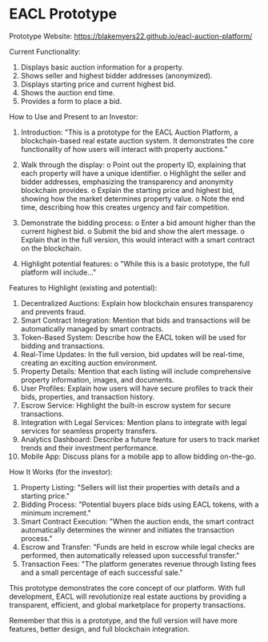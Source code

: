 # EACL Prototype

Prototype Website:
https://blakemyers22.github.io/eacl-auction-platform/

Current Functionality:
1.	Displays basic auction information for a property.
2.	Shows seller and highest bidder addresses (anonymized).
3.	Displays starting price and current highest bid.
4.	Shows the auction end time.
5.	Provides a form to place a bid.
   
How to Use and Present to an Investor:
1.	Introduction: "This is a prototype for the EACL Auction Platform, a blockchain-based real estate auction system. It demonstrates the core functionality of how users will interact with property auctions."
   
2.	Walk through the display: 
o	Point out the property ID, explaining that each property will have a unique identifier.
o	Highlight the seller and bidder addresses, emphasizing the transparency and anonymity blockchain provides.
o	Explain the starting price and highest bid, showing how the market determines property value.
o	Note the end time, describing how this creates urgency and fair competition.

3.	Demonstrate the bidding process: 
o	Enter a bid amount higher than the current highest bid.
o	Submit the bid and show the alert message.
o	Explain that in the full version, this would interact with a smart contract on the blockchain.

4.	Highlight potential features: 
o	"While this is a basic prototype, the full platform will include..."

Features to Highlight (existing and potential):
1.	Decentralized Auctions: Explain how blockchain ensures transparency and prevents fraud.
2.	Smart Contract Integration: Mention that bids and transactions will be automatically managed by smart contracts.
3.	Token-Based System: Describe how the EACL token will be used for bidding and transactions.
4.	Real-Time Updates: In the full version, bid updates will be real-time, creating an exciting auction environment.
5.	Property Details: Mention that each listing will include comprehensive property information, images, and documents.
6.	User Profiles: Explain how users will have secure profiles to track their bids, properties, and transaction history.
7.	Escrow Service: Highlight the built-in escrow system for secure transactions.
8.	Integration with Legal Services: Mention plans to integrate with legal services for seamless property transfers.
9.	Analytics Dashboard: Describe a future feature for users to track market trends and their investment performance.
10.	Mobile App: Discuss plans for a mobile app to allow bidding on-the-go.
    
How It Works (for the investor):
1.	Property Listing: "Sellers will list their properties with details and a starting price."
2.	Bidding Process: "Potential buyers place bids using EACL tokens, with a minimum increment."
3.	Smart Contract Execution: "When the auction ends, the smart contract automatically determines the winner and initiates the transaction process."
4.	Escrow and Transfer: "Funds are held in escrow while legal checks are performed, then automatically released upon successful transfer."
5.	Transaction Fees: "The platform generates revenue through listing fees and a small percentage of each successful sale."

This prototype demonstrates the core concept of our platform. With full development, EACL will revolutionize real estate auctions by providing a transparent, efficient, and global marketplace for property transactions.

Remember that this is a prototype, and the full version will have more features, better design, and full blockchain integration.

